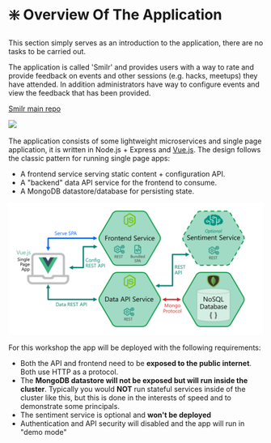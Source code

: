 # ❇️ Overview Of The Application

This section simply serves as an introduction to the application, there are no tasks to be carried out.

The application is called 'Smilr' and provides users with a way to rate and provide feedback on events and other sessions (e.g. hacks, meetups) they have attended. In addition administrators have way to configure events and view the feedback that has been provided.

[Smilr main repo](https://github.com/benc-uk/smilr)

<image src="./screenshot.png" style="width:800px" />

The application consists of some lightweight microservices and single page application, it is written in Node.js + Express and [Vue.js](https://vuejs.org/). The design follows the classic pattern for running single page apps:

- A frontend service serving static content + configuration API.
- A "backend" data API service for the frontend to consume.
- A MongoDB datastore/database for persisting state.

![Architecture](./architecture.png)

For this workshop the app will be deployed with the following requirements:

- Both the API and frontend need to be **exposed to the public internet**. Both use HTTP as a protocol.
- The **MongoDB datastore will not be exposed but will run inside the cluster**. Typically you would **NOT** run stateful services inside of the cluster like this, but this is done in the interests of speed and to demonstrate some principals.
- The sentiment service is optional and **won't be deployed**
- Authentication and API security will disabled and the app will run in "demo mode"
